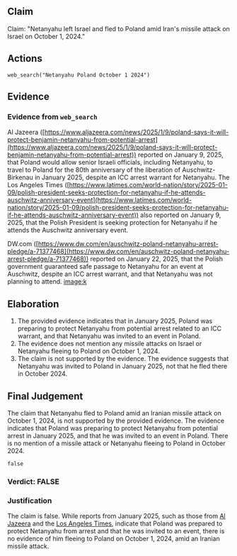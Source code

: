 ## Claim
Claim: "Netanyahu left Israel and fled to Poland amid Iran's missile attack on Israel on October 1, 2024."

## Actions
```
web_search("Netanyahu Poland October 1 2024")
```

## Evidence
### Evidence from `web_search`
Al Jazeera ([https://www.aljazeera.com/news/2025/1/9/poland-says-it-will-protect-benjamin-netanyahu-from-potential-arrest](https://www.aljazeera.com/news/2025/1/9/poland-says-it-will-protect-benjamin-netanyahu-from-potential-arrest)) reported on January 9, 2025, that Poland would allow senior Israeli officials, including Netanyahu, to travel to Poland for the 80th anniversary of the liberation of Auschwitz-Birkenau in January 2025, despite an ICC arrest warrant for Netanyahu. The Los Angeles Times ([https://www.latimes.com/world-nation/story/2025-01-09/polish-president-seeks-protection-for-netanyahu-if-he-attends-auschwitz-anniversary-event](https://www.latimes.com/world-nation/story/2025-01-09/polish-president-seeks-protection-for-netanyahu-if-he-attends-auschwitz-anniversary-event)) also reported on January 9, 2025, that the Polish President is seeking protection for Netanyahu if he attends the Auschwitz anniversary event.

DW.com ([https://www.dw.com/en/auschwitz-poland-netanyahu-arrest-pledge/a-71377468](https://www.dw.com/en/auschwitz-poland-netanyahu-arrest-pledge/a-71377468)) reported on January 22, 2025, that the Polish government guaranteed safe passage to Netanyahu for an event at Auschwitz, despite an ICC arrest warrant, and that Netanyahu was not planning to attend. <image:k>


## Elaboration
1.  The provided evidence indicates that in January 2025, Poland was preparing to protect Netanyahu from potential arrest related to an ICC warrant, and that Netanyahu was invited to an event in Poland.
2.  The evidence does not mention any missile attacks on Israel or Netanyahu fleeing to Poland on October 1, 2024.
3.  The claim is not supported by the evidence. The evidence suggests that Netanyahu was invited to Poland in January 2025, not that he fled there in October 2024.


## Final Judgement
The claim that Netanyahu fled to Poland amid an Iranian missile attack on October 1, 2024, is not supported by the provided evidence. The evidence indicates that Poland was preparing to protect Netanyahu from potential arrest in January 2025, and that he was invited to an event in Poland. There is no mention of a missile attack or Netanyahu fleeing to Poland in October 2024.

`false`

### Verdict: FALSE

### Justification
The claim is false. While reports from January 2025, such as those from [Al Jazeera](https://www.aljazeera.com/news/2025/1/9/poland-says-it-will-protect-benjamin-netanyahu-from-potential-arrest) and the [Los Angeles Times](https://www.latimes.com/world-nation/story/2025-01-09/polish-president-seeks-protection-for-netanyahu-if-he-attends-auschwitz-anniversary-event), indicate that Poland was prepared to protect Netanyahu from arrest and that he was invited to an event, there is no evidence of him fleeing to Poland on October 1, 2024, amid an Iranian missile attack.
